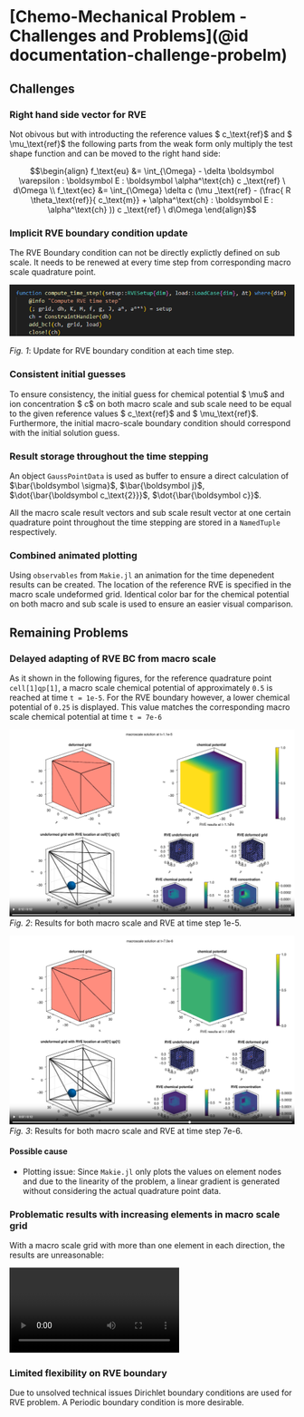# [Chemo-Mechanical Problem - Challenges and Problems](@id documentation-challenge-probelm)

## Challenges

### Right hand side vector for RVE

Not obivous but with introducting the reference values $ c_\text{ref}$ and $ \mu_\text{ref}$ the following parts from the weak form only multiply the test shape function and can be moved to the right hand side:
```math
\begin{align}
f_\text{eu} &= \int_{\Omega} - \delta \boldsymbol \varepsilon : \boldsymbol E : \boldsymbol \alpha^\text{ch}  c _\text{ref} \ d\Omega  
\\
f_\text{ec} &= \int_{\Omega} \delta c  (\mu _\text{ref} - (\frac{ R  \theta_\text{ref}}{ c_\text{m}} + \alpha^\text{ch} : \boldsymbol E : \alpha^\text{ch} ))  c _\text{ref} \ d\Omega
\end{align}
```

### Implicit RVE boundary condition update

The RVE Boundary condition can not be directly explictly defined on sub scale. It needs to be renewed at every time step from corresponding macro scale quadrature point.

![alt text](BC.png)

*Fig. 1*: Update for RVE boundary condition at each time step.

### Consistent initial guesses

To ensure consistency, the initial guess for chemical potential $ \mu$ and ion concentration $ c$ on both macro scale and sub scale need to be equal to the given reference values $ c_\text{ref}$ and $ \mu_\text{ref}$. Furthermore, the initial macro-scale boundary condition should correspond with the initial solution guess.



### Result storage throughout the time stepping

An object ``GaussPointData`` is used as buffer to ensure a direct calculation of $\bar{\boldsymbol \sigma}$, $\bar{\boldsymbol j}$, $\dot{\bar{\boldsymbol c_\text{2}}}$, $\dot{\bar{\boldsymbol c}}$.

All the macro scale result vectors and sub scale result vector at one certain quadrature point throughout the time stepping are stored in a ``NamedTuple`` respectively. 


### Combined animated plotting

Using ``observables`` from ``Makie.jl`` an animation for the time depenedent results can be created. The location of the reference RVE is specified in the macro scale undeformed grid. Identical color bar for the chemical potential on both macro and sub scale is used to ensure an easier visual comparison.





## Remaining Problems

### Delayed adapting of RVE BC from macro scale

As it shown in the following figures, for the reference quadrature point `cell[1]qp[1]`, a macro scale chemical potential of approximately `0.5` is reached at time  `t = 1e-5`. For the RVE boundary however, a lower chemical potential of `0.25` is displayed. This value matches the corresponding macro scale chemical potential at time `t = 7e-6`

![alt text](results_one_element_t_1e-5.png)
*Fig. 2*: Results for both macro scale and RVE at time step 1e-5.

![alt text](results_one_element_t_7e-6.png)
*Fig. 3*: Results for both macro scale and RVE at time step 7e-6.

#### Possible cause
- Plotting issue: Since `Makie.jl` only plots the values on element nodes and due to the linearity of the problem, a linear gradient is generated without considering the actual quadrature point data.

### Problematic results with increasing elements in macro scale grid 

With a macro scale grid with more than one element in each direction, the results are unreasonable:

![](Myresult_two_elements.mp4)





### Limited flexibility on RVE boundary

Due to unsolved technical issues Dirichlet boundary conditions are used for RVE problem. A Periodic boundary condition is more desirable.

